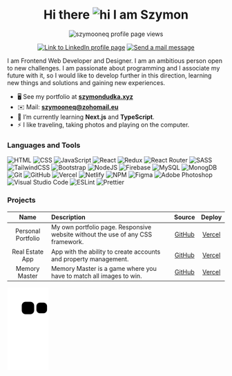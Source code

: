 <h1 align="center">Hi there <img src="https://user-images.githubusercontent.com/1303154/88677602-1635ba80-d120-11ea-84d8-d263ba5fc3c0.gif" width="28px" height="28px" alt="hi"> I am Szymon</h1>

<p align="center"> <img src="https://komarev.com/ghpvc/?username=szymooneq&label=Profile%20views&style=flat-square" alt="szymooneq profile page views" /> </p>

<p align="center"><a href="https://www.linkedin.com/in/szymon-dudka/" target="_blank"><img src="https://img.shields.io/badge/linkedin-%230077B5.svg?style=for-the-badge&logo=linkedin&logoColor=white" alt="Link to LinkedIn profile page" rel=”noreferrer” /></a>
<a href="mailto:szymooneq@zohomail.eu" target="_blank"><img src="https://img.shields.io/badge/Mail-D14836?style=for-the-badge&logo=gmail&logoColor=white" alt="Send a mail message" rel=”noreferrer” /></a></p>

I am Frontend Web Developer and Designer. I am an ambitious person open to new challenges. I am passionate about programming and I associate my future with it, so I would like to develop further in this direction, learning new things and solutions and gaining new experiences.

- 🖥️ See my portfolio at [**szymondudka.xyz**](https://szymondudka.xyz/)
- ✉️ Mail: [**szymooneq@zohomail.eu**](mailto:sdudka8@gmail.com)
- 🧠 I’m currently learning **Next.js** and **TypeScript**.
- ⚡ I like traveling, taking photos and playing on the computer.

### Languages and Tools
![HTML](https://img.shields.io/badge/HTML5-E34F26?style=for-the-badge&logo=html5&logoColor=white)
![CSS](https://img.shields.io/badge/CSS3-1572B6?style=for-the-badge&logo=css3&logoColor=white)
![JavaScript](https://img.shields.io/badge/JavaScript-323330?style=for-the-badge&logo=javascript&logoColor=F7DF1E)
![React](https://img.shields.io/badge/React-20232A?style=for-the-badge&logo=react&logoColor=61DAFB)
![Redux](https://img.shields.io/badge/Redux-593D88?style=for-the-badge&logo=redux&logoColor=white)
![React Router](https://img.shields.io/badge/React_Router-CA4245?style=for-the-badge&logo=react-router&logoColor=white)
![SASS](https://img.shields.io/badge/Sass-CC6699?style=for-the-badge&logo=sass&logoColor=white)
![TailwindCSS](https://img.shields.io/badge/Tailwind_CSS-0ea5e9?style=for-the-badge&logo=tailwind-css&logoColor=white)
![Bootstrap](https://img.shields.io/badge/bootstrap-712Cf9?style=for-the-badge&logo=bootstrap&logoColor=white)
![NodeJS](https://img.shields.io/badge/Node.js-339933?style=for-the-badge&logo=nodedotjs&logoColor=white)
![Firebase](https://img.shields.io/badge/firebase-ffca28?style=for-the-badge&logo=firebase&logoColor=black)
![MySQL](https://img.shields.io/badge/mysql-0074a3?style=for-the-badge&logo=mysql&logoColor=white)
![MonogDB](https://img.shields.io/badge/MongoDB-4EA94B?style=for-the-badge&logo=mongodb&logoColor=white)
![Git](https://img.shields.io/badge/Git-F05032?style=for-the-badge&logo=git&logoColor=white)
![GitHub](https://img.shields.io/badge/GitHub-100000?style=for-the-badge&logo=github&logoColor=white)
![Vercel](https://img.shields.io/badge/Vercel-000000?style=for-the-badge&logo=vercel&logoColor=white)
![Netlify](https://img.shields.io/badge/netlify-%23000000.svg?style=for-the-badge&logo=netlify&logoColor=#00C7B7)
![NPM](https://img.shields.io/badge/NPM-%23000000.svg?style=for-the-badge&logo=npm&logoColor=white)
![Figma](https://img.shields.io/badge/Figma-F24E1E?style=for-the-badge&logo=figma&logoColor=white)
![Adobe Photoshop](https://img.shields.io/badge/adobe%20photoshop-%2331A8FF.svg?style=for-the-badge&logo=adobe%20photoshop&logoColor=white)
![Visual Studio Code](https://img.shields.io/badge/Visual_Studio_Code-0078D4?style=for-the-badge&logo=visual%20studio%20code&logoColor=white)
![ESLint](https://img.shields.io/badge/eslint-3A33D1?style=for-the-badge&logo=eslint&logoColor=white)
![Prettier](https://img.shields.io/badge/prettier-1A2C34?style=for-the-badge&logo=prettier&logoColor=F7BA3E)

### Projects
| Name | Description | Source | Deploy |
|:----:|:------------|:----:|:-----------:|
| Personal Portfolio | My own portfolio page. Responsive website without the use of any CSS framework. | [GitHub](https://github.com/szymooneq/Personal-Portfolio) | [Vercel](https://personal-portfolio-sd.vercel.app/) |
| Real Estate App | App with the ability to create accounts and property management. | [GitHub](https://github.com/szymooneq/Real-Estate-App) | [Vercel](https://real-estate-sd.vercel.app/) |
| Memory Master | Memory Master is a game where you have to match all images to win. | [GitHub](https://github.com/szymooneq/Memory-Master) | [Vercel](https://memory-master-sd.vercel.app/) |


<p align="left">
  <img alig src="https://github.com/szymooneq/szymooneq/blob/output/github-contribution-grid-snake.svg" />
</p>
